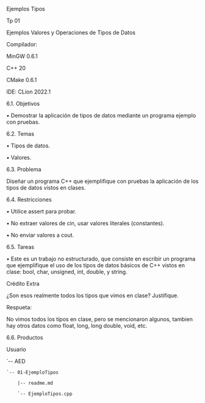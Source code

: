 Ejemplos Tipos

Tp 01

Ejemplos Valores y Operaciones de Tipos de Datos

Compilador:

MinGW 0.6.1

C++ 20

CMake 0.6.1

IDE: CLion 2022.1

6.1. Objetivos

• Demostrar la aplicación de tipos de datos mediante un programa ejemplo con
pruebas.

6.2. Temas

• Tipos de datos.

• Valores.

6.3. Problema

Diseñar un programa C++ que ejemplifique con pruebas la aplicación de los tipos
de datos vistos en clases.

6.4. Restricciones

• Utilice assert para probar.

• No extraer valores de cin, usar valores literales (constantes).

• No enviar valores a cout.

6.5. Tareas

• Este es un trabajo no estructurado, que consiste en escribir un programa que
ejemplifique el uso de los tipos de datos básicos de C++ vistos en clase: bool,
char, unsigned, int, double, y string.

Crédito Extra

¿Son esos realmente todos los tipos que vimos en clase?
Justifique.

Respueta:

No vimos todos los tipos en clase, pero se mencionaron algunos, tambien hay otros datos como float, long, long double, void, etc.

6.6. Productos

Usuario

`-- AED

    `-- 01-EjemploTipos

        |-- readme.md

        `-- EjemploTipos.cpp
